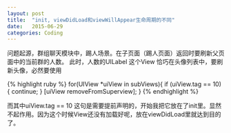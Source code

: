 ```yaml
---
layout: post
title:  "init, viewDidLoad和viewWillAppear生命周期的不同"
date:   2015-06-29
categories: Coding
---
```


问题起源，群组聊天模块中，踢人场景。在子页面（踢人页面）返回时要刷新父页面中的当前群的人数。
此时，人数的UILabel 这个View 恰巧在头像列表中，要刷新头像，必然要使用

{% highlight ruby %}
for(UIView *uiView in subViews){
    if (uiView.tag == 10) {
        continue;
    }
    [uiView removeFromSuperview];
}
{% endhighlight %}

而其中uiView.tag == 10 这句是需要提前声明的，开始我把它放在了init里。显然不起作用。因为这个时候View还没有加载好呢，放在viewDidLoad里就达到目的了。

